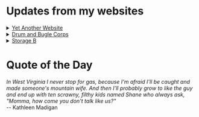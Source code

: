 # Updates from my websites

<details><summary> <a href="https://www.amon-hen.com">Yet Another Website</a> </summary>

* <a href="https://www.amon-hen.com/television/9123">MST3K 0304 – Gamera vs. Barugon</a>
* <a href="https://www.amon-hen.com/computing/internet/www/435">Quote of the Day</a>
* <a href="https://www.amon-hen.com/politics/34975">Last Week Tonight – S2 E27: Public Defenders, Church Shutdown & Queen Elizabeth</a>
* <a href="https://www.amon-hen.com/television/9161">MST3K Short 0108 – Radar Men from the Moon 6</a>
* <a href="https://www.amon-hen.com/books/297">Reading – The Wide Wide Sea: Imperial Ambition, First Contact and the Fateful Final Voyage of Captain James Cook</a>
* <a href="https://www.amon-hen.com/movies/34886">Danger!! Death Ray (1967)</a>
* <a href="https://www.amon-hen.com/politics/34982">They really think we’re fucking stupid</a>
* <a href="https://www.amon-hen.com/music/34966">Barstool Warrior (Quarantième Live à Paris)</a>
* <a href="https://www.amon-hen.com/politics/34968">Leaked Chat</a>
* <a href="https://www.amon-hen.com/chappells-show/34956">Israel: 1993</a>
</details>

<details><summary> <a href="https://www.drum-corps.net">Drum and Bugle Corps</a> </summary>

* <a href="https://www.drum-corps.net/news/4068">Phantom Regiment 2026 Alumni Corps – 620 Members</a>
* <a href="https://www.drum-corps.net/news/4060">Spartans approved for DCI World Class membership</a>
* <a href="https://www.drum-corps.net/news/4051">Drum Corps World – October 2025</a>
* <a href="https://www.drum-corps.net/news/4047">Drum Corps World – September 2025</a>
* <a href="https://www.drum-corps.net/news/4039">Bruno Zuccala, who helped shape generations in drum corps, dies at 68</a>
* <a href="https://www.drum-corps.net/news/4034">Drum Corps World – August 18, 2025</a>
* <a href="https://www.drum-corps.net/history/3371">August 12, 2022</a>
* <a href="https://www.drum-corps.net/scores/dci/4027">2025 DCI World Championship Finals</a>
* <a href="https://www.drum-corps.net/news/4024">2025 SoundSport International Music & Food Festival</a>
* <a href="https://www.drum-corps.net/scores/dci/4021">2025 DCI All-Age World Championship</a>
</details>

<details><summary> <a href="https://www.storage-b.com">Storage B</a> </summary>

* <a href="https://www.storage-b.com/ai/1105">Not Even Close</a>
* <a href="https://www.storage-b.com/math-numerical-analysis/1081">Crummy Code from Copilot</a>
* <a href="https://www.storage-b.com/humor/1067">Meeting Driven Development</a>
* <a href="https://www.storage-b.com/c/1057">CLion Is Now Free for Non-Commercial Use</a>
* <a href="https://www.storage-b.com/humor/1052">Programmers Then and Now</a>
* <a href="https://www.storage-b.com/c/1050">Strategies for Developing Safety-Critical Software in C++</a>
* <a href="https://www.storage-b.com/ai/1048">What trillion-dollar problem is AI trying to solve?</a>
* <a href="https://www.storage-b.com/math-numerical-analysis/1036">Hypot</a>
* <a href="https://www.storage-b.com/c/1015">Uploading Consciousness</a>
* <a href="https://www.storage-b.com/humor/1003">SCRUM: An Honest Ad</a>
</details>

# Quote of the Day
<p><em>In West Virginia I never stop for gas, because I'm afraid I'll be caught and made someone's mountain wife. And then I'll probably grow to like the guy and end up with ten scrawny, filthy kids named Shane who always ask, "Momma, how come you don't talk like us?"</em><br /> -- Kathleen Madigan</p>